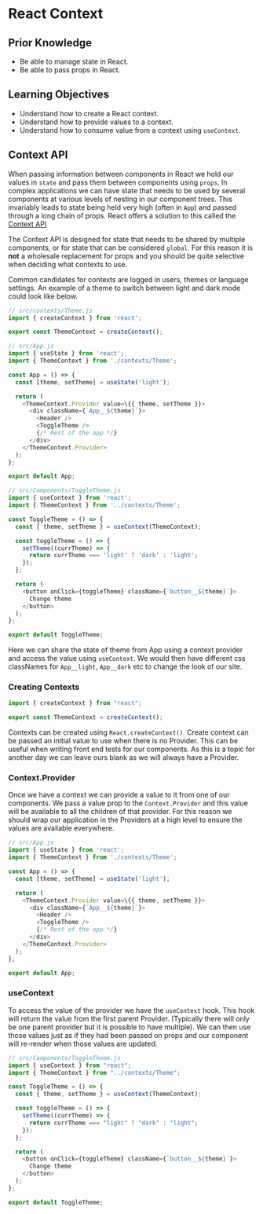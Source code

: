 # React Context

## Prior Knowledge

- Be able to manage state in React.
- Be able to pass props in React.

## Learning Objectives

- Understand how to create a React context.
- Understand how to provide values to a context.
- Understand how to consume value from a context using `useContext`.

## Context API

When passing information between components in React we hold our values in `state` and pass them between components using `props`. In complex applications we can have state that needs to be used by several components at various levels of nesting in our component trees. This invariably leads to state being held very high (often in `App`) and passed through a long chain of props. React offers a solution to this called the [Context API](https://reactjs.org/docs/context.html)

The Context API is designed for state that needs to be shared by multiple components, or for state that can be considered `global`. For this reason it is **not** a wholesale replacement for props and you should be quite selective when deciding what contexts to use.

Common candidates for contexts are logged in users, themes or language settings. An example of a theme to switch between light and dark mode could look like below.

```js
// src/contexts/Theme.js
import { createContext } from 'react';

export const ThemeContext = createContext();

// src/App.js
import { useState } from 'react';
import { ThemeContext } from './contexts/Theme';

const App = () => {
  const [theme, setTheme] = useState('light');

  return (
    <ThemeContext.Provider value=\{{ theme, setTheme }}>
      <div className={`App__${theme}`}>
        <Header />
        <ToggleTheme />
        {/* Rest of the app */}
      </div>
    </ThemeContext.Provider>
  );
};

export default App;

// src/Components/ToggleTheme.js
import { useContext } from 'react';
import { ThemeContext } from '../contexts/Theme';

const ToggleTheme = () => {
  const { theme, setTheme } = useContext(ThemeContext);

  const toggleTheme = () => {
    setTheme((currTheme) => {
      return currTheme === 'light' ? 'dark' : 'light';
    });
  };

  return (
    <button onClick={toggleTheme} className={`button__${theme}`}>
      Change theme
    </button>
  );
};

export default ToggleTheme;
```

Here we can share the state of theme from App using a context provider and access the value using `useContext`. We would then have different css classNames for `App__light`, `App__dark` etc to change the look of our site.

### Creating Contexts

```js
import { createContext } from "react";

export const ThemeContext = createContext();
```

Contexts can be created using `React.createContext()`. Create context can be passed an initial value to use when there is no Provider. This can be useful when writing front end tests for our components. As this is a topic for another day we can leave ours blank as we will always have a Provider.

### Context.Provider

Once we have a context we can provide a value to it from one of our components. We pass a value prop to the `Context.Provider` and this value will be available to all the children of that provider. For this reason we should wrap our application in the Providers at a high level to ensure the values are available everywhere.

```js
// src/App.js
import { useState } from 'react';
import { ThemeContext } from './contexts/Theme';

const App = () => {
  const [theme, setTheme] = useState('light');

  return (
    <ThemeContext.Provider value=\{{ theme, setTheme }}>
      <div className={`App__${theme}`}>
        <Header />
        <ToggleTheme />
        {/* Rest of the app */}
      </div>
    </ThemeContext.Provider>
  );
};

export default App;
```

### useContext

To access the value of the provider we have the `useContext` hook. This hook will return the value from the first parent Provider. (Typically there will only be one parent provider but it is possible to have multiple). We can then use those values just as if they had been passed on props and our component will re-render when those values are updated.

```js
// src/Components/ToggleTheme.js
import { useContext } from "react";
import { ThemeContext } from "../contexts/Theme";

const ToggleTheme = () => {
  const { theme, setTheme } = useContext(ThemeContext);

  const toggleTheme = () => {
    setTheme((currTheme) => {
      return currTheme === "light" ? "dark" : "light";
    });
  };

  return (
    <button onClick={toggleTheme} className={`button__${theme}`}>
      Change theme
    </button>
  );
};

export default ToggleTheme;
```
